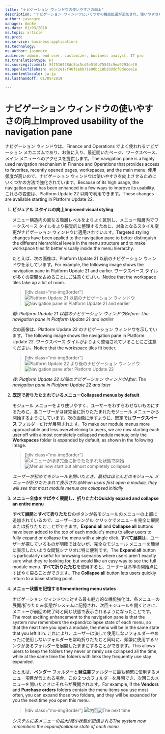 ```yaml
---
title: "ナビゲーション ウィンドウの使いやすさの向上"
description: "ナビゲーション ウィンドウにいくつかの機能拡張が追加され、使いやすさが向上しました。"
author: jasongre
manager: AnnBe
ms.date: 01/08/2018
ms.topic: article
ms.prod: 
ms.service: business-applications
ms.technology: 
ms.author: jasongre
audience: admin, end user, customizer, business analyst, IT pro
ms.translationtype: HT
ms.sourcegitcommit: 847516428dc8bc5cd5e510b75545c9ea9293def0
ms.openlocfilehash: a83c2e17f40f1ebb71e90bc18b2b0dcf0decee1e
ms.contentlocale: ja-jp
ms.lasthandoff: 01/09/2019

---
```


# <a name="improved-usability-of-the-navigation-pane"></a><span data-ttu-id="bb21d-103">ナビゲーション ウィンドウの使いやすさの向上</span><span class="sxs-lookup"><span data-stu-id="bb21d-103">Improved usability of the navigation pane</span></span>

<span data-ttu-id="bb21d-104">ナビゲーション ウィンドウは、Finance and Operations でよく使われるナビゲーション メカニズムであり、お気に入り、最近開いたページ、ワークスペース、メイン メニューへのアクセスを提供します。</span><span class="sxs-lookup"><span data-stu-id="bb21d-104">The navigation pane is a highly used navigation mechanism in Finance and Operations that provides access to favorites, recently opened pages, workspaces, and the main menu.</span></span> <span data-ttu-id="bb21d-105">使用頻度が高いので、ナビゲーション ウィンドウは使いやすさを向上させるためにいくつかの方法で強化されています。</span><span class="sxs-lookup"><span data-stu-id="bb21d-105">Because of its high usage, the navigation pane has been enhanced in a few ways to improve its usability.</span></span> <span data-ttu-id="bb21d-106">これらの変更は、Platform Update 22 以降で利用できます。</span><span class="sxs-lookup"><span data-stu-id="bb21d-106">These changes are available starting in Platform Update 22.</span></span> 

1. <span data-ttu-id="bb21d-107">**ビジュアル スタイルの向上**</span><span class="sxs-lookup"><span data-stu-id="bb21d-107">**Improved visual styling**</span></span>

    <span data-ttu-id="bb21d-108">メニュー構造内の異なる階層レベルをよりよく区別し、メニュー階層内でワークスペース タイルをより視覚的に整理するために、対象となるスタイル変更がナビゲーション ウィンドウに適用されています。</span><span class="sxs-lookup"><span data-stu-id="bb21d-108">Targeted styling changes have been applied to the navigation pane to better distinguish the different hierarchical levels in the menu structure and to make workspace tiles fit better visually inside the menu hierarchy.</span></span> 
    
    <span data-ttu-id="bb21d-109">たとえば、次の画像は、Platform Update 21 以前のナビゲーション ウィンドウを示しています。</span><span class="sxs-lookup"><span data-stu-id="bb21d-109">For example, the following image shows the navigation pane in Platform Update 21 and earlier.</span></span> <span data-ttu-id="bb21d-110">ワークスペース タイルが多くの空間を占めることにご注意ください。</span><span class="sxs-lookup"><span data-stu-id="bb21d-110">Notice that the workspace tiles take up a lot of room.</span></span>

    > [!div class="mx-imgBorder"]
    > <span data-ttu-id="bb21d-111">![Platform Update 21 以前のナビゲーション ウィンドウ](media/oldNavPane.png "Platform Update 21 以前のナビゲーション ウィンドウ")</span><span class="sxs-lookup"><span data-stu-id="bb21d-111">![Navigation pane in Platform Update 21 and earlier](media/oldNavPane.png "Navigation pane in Platform Update 21 and earlier")</span></span>

    <span data-ttu-id="bb21d-112">*前: Platform Update 21 以前のナビゲーション ウィンドウ*</span><span class="sxs-lookup"><span data-stu-id="bb21d-112">*Before: The navigation pane in Platform Update 21 and earlier*</span></span>
    
    <span data-ttu-id="bb21d-113">次の画像は、Platform Update 22 のナビゲーション ウィンドウを示しています。</span><span class="sxs-lookup"><span data-stu-id="bb21d-113">The following image shows the navigation pane in Platform Update 22.</span></span> <span data-ttu-id="bb21d-114">ワークスペース タイルがよりよく整理されていることにご注意ください。</span><span class="sxs-lookup"><span data-stu-id="bb21d-114">Notice that the workspace tiles fit better.</span></span>

    > [!div class="mx-imgBorder"]
    > <span data-ttu-id="bb21d-115">![Platform Update 22 より後のナビゲーション ウィンドウ](media/newNavPane.png  "Platform Update 22 より後のナビゲーション ウィンドウ")</span><span class="sxs-lookup"><span data-stu-id="bb21d-115">![Navigation pane after Platform Update 22](media/newNavPane.png  "Navigation pane after Platform Update 22")</span></span>

    <span data-ttu-id="bb21d-116">*後: Platform Update 22 以降のナビゲーション ウィンドウ*</span><span class="sxs-lookup"><span data-stu-id="bb21d-116">*After: The navigation pane in Platform Update 22 and later*</span></span>

2.  <span data-ttu-id="bb21d-117">**既定で折りたたまれているメニュー**</span><span class="sxs-lookup"><span data-stu-id="bb21d-117">**Collapsed menus by default**</span></span>

    <span data-ttu-id="bb21d-118">モジュール メニューをより使いやすく、ユーザーをわずらわせないものにするために、各ユーザーがほぼ完全に折りたたまれたモジュール メニューから開始するようにしています。次の画像に示すように、既定では**ワークスペース** フォルダーだけが展開されます。</span><span class="sxs-lookup"><span data-stu-id="bb21d-118">To make our module menus more approachable and less overwhelming to users, we are now starting each user off with almost completely collapsed module menus; only the **Workspaces** folder is expanded by default, as shown in the following image.</span></span>

    > [!div class="mx-imgBorder"]
    > <span data-ttu-id="bb21d-119">![メニューがほぼ完全に折りたたまれた状態で開始](media/collapsedNavPane.png  "メニューがほぼ完全に折りたたまれた状態で開始")</span><span class="sxs-lookup"><span data-stu-id="bb21d-119">![Menus now start out almost completely collapsed](media/collapsedNavPane.png  "Menus now start out almost completely collapsed")</span></span>

    <span data-ttu-id="bb21d-120">*ユーザーが初めてモジュールを開いたとき、最初はほとんどのモジュール メニューが折りたたまれて表示される*</span><span class="sxs-lookup"><span data-stu-id="bb21d-120">*When users first open a module, they will see that most module menus are collapsed initially*</span></span>

3.  <span data-ttu-id="bb21d-121">**メニュー全体をすばやく展開し、折りたたむ**</span><span class="sxs-lookup"><span data-stu-id="bb21d-121">**Quickly expand and collapse an entire menu**</span></span>

    <span data-ttu-id="bb21d-122">**すべて展開**と**すべて折りたたむ**のボタンが各モジュールのメニューの上部に追加されているので、ユーザーはシングル クリックでメニューを完全に展開または折りたたむことができます。</span><span class="sxs-lookup"><span data-stu-id="bb21d-122">**Expand all** and **Collapse all** buttons have been added to the top of each module's menu to allow users to fully expand or collapse the menu with a single click.</span></span> <span data-ttu-id="bb21d-123">**すべて展開**は、ユーザーが探しているものが明確ではないが、完全なモジュール メニューを簡単に表示したいような閲覧シナリオに特に便利です。</span><span class="sxs-lookup"><span data-stu-id="bb21d-123">The **Expand all** button is particularly useful for browsing scenarios where users aren't exactly sure what they're looking for, but would like an easy way to see the full module menu.</span></span> <span data-ttu-id="bb21d-124">**すべて折りたたむ**を使用すると、ユーザーは基準の開始点にすばやく戻ることができます。</span><span class="sxs-lookup"><span data-stu-id="bb21d-124">The **Collapse all** button lets users quickly return to a base starting point.</span></span>  

4.  <span data-ttu-id="bb21d-125">**メニュー状態を記憶する**</span><span class="sxs-lookup"><span data-stu-id="bb21d-125">**Remembering menu states**</span></span> 

    <span data-ttu-id="bb21d-126">ナビゲーション ウィンドウに対する最も魅力的な機能強化は、各メニューの展開/折りたたみ状態がシステムに記憶され、次回モジュールを開くときに、メニューが前回の終了時と同じ状態で表示されるようになったことです。</span><span class="sxs-lookup"><span data-stu-id="bb21d-126">The most exciting enhancement to the navigation pane is that the system now remembers the expand/collapse state of each menu, so that the next time you open a module, the menu will be in the same state that you left it in.</span></span> <span data-ttu-id="bb21d-127">これにより、ユーザーは決して使用しないフォルダーやめったに使用しないフォルダーを常時折りたたむと同時に、頻繁に使用するリンクがあるフォルダーを展開したままにすることができます。</span><span class="sxs-lookup"><span data-stu-id="bb21d-127">This allows users to keep the folders they never or rarely use collapsed all the time, while at the same time the folders with links they frequently use stay expanded.</span></span>
    
    <span data-ttu-id="bb21d-128">たとえば、**ベンダー** フォルダーと**発注書**フォルダーに最も頻繁に使用するメニュー項目が含まれる場合、この 2 つのフォルダーを展開でき、次回このメニューを開いたときにそれらが展開されます。</span><span class="sxs-lookup"><span data-stu-id="bb21d-128">For example, if the **Vendors** and **Purchase orders** folders contain the menu items you use most often, you can expand those two folders, and they will be expanded for you the next time you open this menu.</span></span>

    > [!div class="mx-imgBorder"]
    > <span data-ttu-id="bb21d-129">![次回](media/partialNavPane.png  "次回")</span><span class="sxs-lookup"><span data-stu-id="bb21d-129">![The next time](media/partialNavPane.png  "The next time")</span></span>

    <span data-ttu-id="bb21d-130">*システムに各メニューの拡大/縮小状態が記憶される*</span><span class="sxs-lookup"><span data-stu-id="bb21d-130">*The system now remembers the expand/collapse state of each menu*</span></span>


